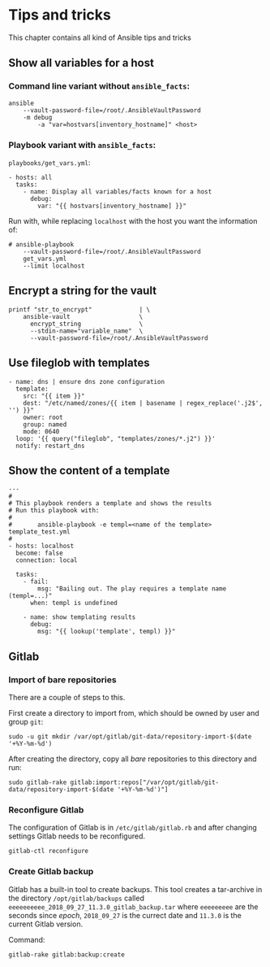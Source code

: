 # Tips and tricks

This chapter contains all kind of Ansible tips and tricks

## Show all variables for a host
### Command line variant without `ansible_facts`:

```
ansible
    --vault-password-file=/root/.AnsibleVaultPassword
    -m debug
        -a "var=hostvars[inventory_hostname]" <host>
```

### Playbook variant with `ansible_facts`:
`playbooks/get_vars.yml`:
```
- hosts: all
  tasks:
    - name: Display all variables/facts known for a host
      debug:
        var: "{{ hostvars[inventory_hostname] }}"
```

Run with, while replacing `localhost` with the host you want the information of:

```
# ansible-playbook
    --vault-password-file=/root/.AnsibleVaultPassword
    get_vars.yml
    --limit localhost
```


## Encrypt a string for the vault

```
printf "str_to_encrypt"             | \
    ansible-vault                   \
      encrypt_string                \
      --stdin-name="variable_name"  \
      --vault-password-file=/root/.AnsibleVaultPassword
```

## Use fileglob with templates

```
- name: dns | ensure dns zone configuration
  template:
    src: "{{ item }}"
    dest: "/etc/named/zones/{{ item | basename | regex_replace('.j2$', '') }}"
    owner: root
    group: named
    mode: 0640
  loop: '{{ query("fileglob", "templates/zones/*.j2") }}'
  notify: restart_dns
```

## Show the content of a template

```
---
#
# This playbook renders a template and shows the results
# Run this playbook with:
#
#       ansible-playbook -e templ=<name of the template> template_test.yml
#
- hosts: localhost
  become: false
  connection: local

  tasks:
    - fail:
        msg: "Bailing out. The play requires a template name (templ=...)"
      when: templ is undefined

    - name: show templating results
      debug:
        msg: "{{ lookup('template', templ) }}"
```

## Gitlab

### Import of bare repositories

There are a couple of steps to this.

First create a directory to import from, which should be owned by user
and group `git`:

```
sudo -u git mkdir /var/opt/gitlab/git-data/repository-import-$(date '+%Y-%m-%d')
```

After creating the directory, copy all _bare_ repositories to this
directory and run:

```
sudo gitlab-rake gitlab:import:repos["/var/opt/gitlab/git-data/repository-import-$(date '+%Y-%m-%d')"]
```

### Reconfigure Gitlab

The configuration of Gitlab is in `/etc/gitlab/gitlab.rb` and after
changing settings Gitlab needs to be reconfigured.

```
gitlab-ctl reconfigure
```

### Create Gitlab backup

Gitlab has a built-in tool to create backups. This tool creates
a tar-archive in the directory `/opt/gitlab/backups` called
`eeeeeeeeee_2018_09_27_11.3.0_gitlab_backup.tar` where `eeeeeeeee` are
the seconds since _epoch_, `2018_09_27` is the currect date and `11.3.0`
is the current Gitlab version.

Command:

```
gitlab-rake gitlab:backup:create
```
